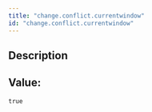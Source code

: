 ```yaml
---
title: "change.conflict.currentwindow"
id: "change.conflict.currentwindow"
---
```

## Description



## Value: 
```
true
```